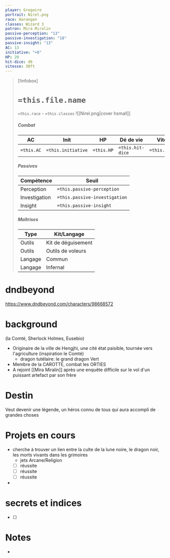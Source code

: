 ```yaml
---
player: Gregoire
portrait: Nirel.png
race: Harangon
classes: Wizard 3
patron: Mira Miralin
passive-perception: "13"
passive-investigation: "18"
passive-insight: "13"
AC: 13
initiative: "+8"
HP: 20
hit-dice: d6
vitesse: 30ft
---
```


> [!infobox] 
> # `=this.file.name`
> `=this.race` - `=this.classes` 
> ![[Nirel.png|cover hsmall]] 
> ##### Combat
> | AC | Init | HP | Dé de vie | Vitesse | 
> | --- | --- | --- | --- | --- |
> | `=this.AC` | `=this.initiative` | `=this.HP` | `=this.hit-dice` | `=this.vitesse` |
> ##### Passives
> | Compétence | Seuil |
> | --- | --- |
> | Perception | `=this.passive-perception` |
> | Investigation | `=this.passive-investigation` |
> | Insight | `=this.passive-insight` |
> ##### Maîtrises
> | Type | Kit/Langage |
> | --- | --- |
> | Outils | Kit de déguisement |
> | Outils | Outils de voleurs |
> | Langage | Commun |
> | Langage | Infernal |

# dndbeyond
https://www.dndbeyond.com/characters/98668572

# background
(la Comté, Sherlock Holmes, Eusebio)
- Originaire de la ville de Hengjhi, une cité état paisible, tournée vers l'agriculture (inspiration le Comté)
	- dragon tutélaire: le grand dragon Vert
- Membre de la CAROTTE, combat les ORTIES
- A rejoint [[Mira Miralin]] après une enquête difficile sur le vol d'un puissant artefact par son frère 

# Destin
Veut devenir une légende, un héros connu de tous qui aura accompli de grandes choses

# Projets en cours
- cherche à trouver un lien entre la culte de la lune noire, le dragon noir, les morts vivants dans les grimoires
	- jets Arcane/Religion
	- [ ] réussite
	- [ ] réussite
	- [ ] réussite
- 

# secrets et indices
- [ ] 

# Notes
- 

